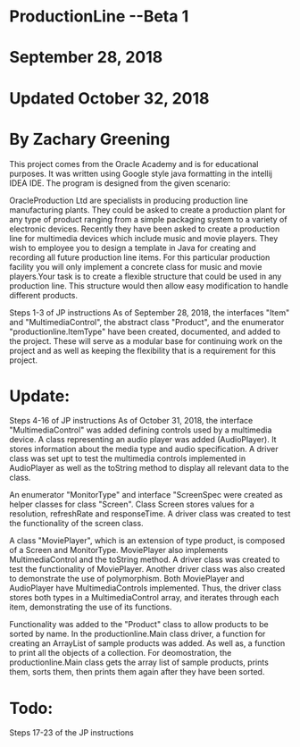 # ProductionLine --Beta 1
# September 28, 2018
# Updated October 32, 2018
# By Zachary Greening


This project comes from the Oracle Academy and is for educational purposes.
It was written using Google style java formatting in the intellij IDEA IDE.
The program is designed from the given scenario:

OracleProduction Ltd are specialists in producing production line 
manufacturing plants. They could be asked to create a production plant for
any type of product ranging from a simple packaging system to a variety of 
electronic devices. Recently they have been asked to create a production 
line for multimedia devices which include music and movie players. They wish
to employee you to design a template in Java for creating and recording all
future production line items. For this particular production facility you 
will only implement a concrete class for music and movie players.Your task
is to create a flexible structure that could be used in any production line. 
This structure would then allow easy modification to handle different products.

Steps 1-3 of JP instructions
As of September 28, 2018, the interfaces "Item" and "MultimediaControl", 
the abstract class "Product", and the enumerator "productionline.ItemType" have been created,
documented, and added to the project. These will serve as a modular base for 
continuing work on the project and as well as keeping the flexibility that is
a requirement for this project.

# Update:

Steps 4-16 of JP instructions
As of October 31, 2018, the interface "MultimediaControl" was added defining controls used by
a multimedia device. A class representing an audio player was added (AudioPlayer). It stores
information about the media type and audio specification. A driver class was set upt to test
the multimedia controls implemented in AudioPlayer as well as the toString method to display 
all relevant data to the class. 

An enumerator "MonitorType" and interface "ScreenSpec were
created as helper classes for class "Screen". Class Screen stores values for a resolution,
refreshRate and responseTime. A driver class was created to test the functionality of the 
screen class.

A class "MoviePlayer", which is an extension of type product, is composed of a Screen and 
MonitorType. MoviePlayer also implements MultimediaControl and the toString method. A
driver class was created to test the functionality of MoviePlayer. Another driver class
was also created to demonstrate the use of polymorphism. Both MoviePlayer and AudioPlayer
have MultimediaControls implemented. Thus, the driver class stores both types in a
MultimediaControl array, and iterates through each item, demonstrating the use of its
functions. 

Functionality was added to the "Product" class to allow products to be sorted by name.
In the productionline.Main class driver, a function for creating an ArrayList of sample products was added. As
well as, a function to print all the objects of a collection. For deomostration, the productionline.Main class gets
the array list of sample products, prints them, sorts them, then prints them again after they have been
sorted.

# Todo:

Steps 17-23 of the JP instructions
